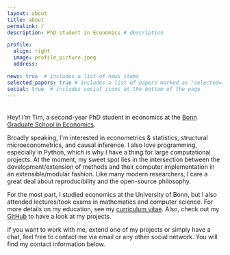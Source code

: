 ```yaml
---
layout: about
title: about
permalink: /
description: PhD student in Economics # description

profile:
  align: right
  image: profile_picture.jpeg
  address:

news: true  # includes a list of news items
selected_papers: true # includes a list of papers marked as "selected={true}"
social: true  # includes social icons at the bottom of the page
---
```

<div style="line-height:50%;">
    <br>
</div>

Hey! I'm Tim, a second-year PhD student in economics at the [Bonn Graduate School in
Economics](https://www.bgse.uni-bonn.de/en/people/student-directory/2020/tim-mensinger).

Broadly speaking, I'm interested in econometrics &#38; statistics, structural
microeconometrics, and causal inference. I also love programming, especially in Python,
which is why I have a thing for large computational projects. At the moment, my sweet
spot lies in the intersection between the development/extension of methods and their
computer implementation in an extensible/modular fashion. Like many modern researchers,
I care a great deal about reproducibility and the open-source philosophy.

For the most part, I studied economics at the University of Bonn, but I also attended
lectures/took exams in mathematics and computer science. For more details on my
education, see my [curriculum vitae](/cv/). Also, check out my
[GitHub](https://github.com/timmens) to have a look at my projects.

If you want to work with me, extend one of my projects or simply have a chat, feel free
to contact me via email or any other social network. You will find my contact
information below.